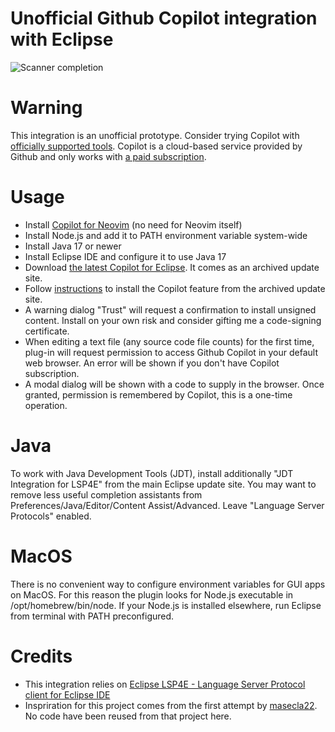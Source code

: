 # Unofficial Github Copilot integration with Eclipse

![Scanner completion](images/scanner_completion.png)

# Warning
This integration is an unofficial prototype. Consider trying Copilot with [officially supported tools](https://docs.github.com/en/copilot/getting-started-with-github-copilot).
Copilot is a cloud-based service provided by Github and only works with [a paid subscription](https://github.com/settings/copilot). 

# Usage
- Install [Copilot for Neovim](https://docs.github.com/en/copilot/getting-started-with-github-copilot?tool=neovim) (no need for Neovim itself)
- Install Node.js and add it to PATH environment variable system-wide
- Install Java 17 or newer
- Install Eclipse IDE and configure it to use Java 17
- Download [the latest Copilot for Eclipse](https://github.com/vgcpge/eclipse.copilot/releases/latest/download/update-site.zip). It comes as an archived update site.
- Follow [instructions](https://help.eclipse.org/latest/topic/org.eclipse.platform.doc.user/tasks/tasks-124.htm) to install the Copilot feature from the archived update site.
- A warning dialog "Trust" will request a confirmation to install unsigned content. Install on your own risk and consider gifting me a code-signing certificate.
- When editing a text file (any source code file counts) for the first time, plug-in will request permission to access Github Copilot in your default web browser. An error will be shown if you don't have Copilot subscription.
- A modal dialog will be shown with a code to supply in the browser. Once granted, permission is remembered by Copilot, this is a one-time operation.

# Java
To work with Java Development Tools (JDT), install additionally "JDT Integration for LSP4E" from the main Eclipse update site.
You may want to remove less useful completion assistants from Preferences/Java/Editor/Content Assist/Advanced. Leave "Language Server Protocols" enabled.

# MacOS
There is no convenient way to configure environment variables for GUI apps on MacOS. For this reason the plugin looks for Node.js executable in /opt/homebrew/bin/node.
If your Node.js is installed elsewhere, run Eclipse from terminal with PATH preconfigured.

# Credits
- This integration relies on [Eclipse LSP4E - Language Server Protocol client for Eclipse IDE](https://github.com/eclipse/lsp4e)
- Inspriration for this project comes from the first attempt by [masecla22](https://github.com/masecla22/eclipse-github-copilot-integration). No code have been reused from that project here.
